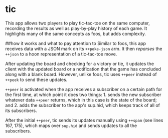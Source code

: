 # tic
This app allows two players to play tic-tac-toe on the same computer, recording the results as well as play-by-play history of each game. It highlights many of the same concepts as foos, but adds complexity.

##how it works and what to pay attention to
Similar to foos, this app receives data with a JSON mark on its `++poke-json` arm. It then *reparses* the `++json` to a hoon representation of a tic-tac-toe move.

After updating the board and checking for a victory or tie, it updates the client with the updated board or a notification that the game has concluded along with a blank board. However, unlike foos, tic uses `++peer` instead of `++peek` to send these updates.

`++peer` is activated when the app receives a subscriber on a certain path for the first time, at which point it does two things: 1. sends the new subscriber whatever data `++peer` returns, which in this case is the state of the board; and 2. adds the subscriber to the app's sup.hid, which keeps track of all of its subscribers.

After the initial `++peer`, tic sends its updates manually using `++spam` (see lines 167, 175), which maps over `sup.hid` and sends updates to all the subscribers.

